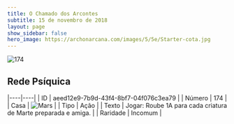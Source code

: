 ```yaml
---
title: O Chamado dos Arcontes
subtitle: 15 de novembro de 2018
layout: page
show_sidebar: false
hero_image: https://archonarcana.com/images/5/5e/Starter-cota.jpg
---
```


![174](https://cdn.keyforgegame.com/media/card_front/pt/341_174_Q59H8QWGHQCR_pt.png)

## Rede Psíquica

|----|----|
| ID | aeed12e9-7b9d-43f4-8bf7-04f076c3ea79 |
| Número | 174 |
| Casa | ![Mars](https://archonarcana.com/images/thumb/d/de/Mars.png/22px-Mars.png "Marte") |
| Tipo | Ação |
| Texto | Jogar: Roube 1A para cada criatura de Marte preparada e amiga. |
| Raridade | Incomum |
